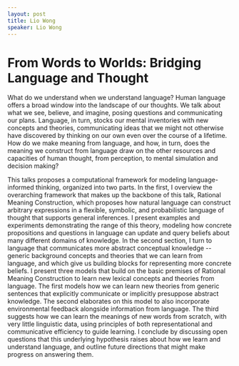 ```yaml
---
layout: post
title: Lio Wong
speaker: Lio Wong
---
```


# From Words to Worlds: Bridging Language and Thought

What do we understand when we understand language? Human language offers a broad window into the landscape of our thoughts. We talk about what we see, believe, and imagine, posing questions and communicating our plans. Language, in turn, stocks our mental inventories with new concepts and theories, communicating ideas that we might not otherwise have discovered by thinking on our own even over the course of a lifetime. How do we make meaning from language, and how, in turn, does the meaning we construct from language draw on the other resources and capacities of human thought, from perception, to mental simulation and decision making?

This talks proposes a computational framework for modeling language-informed thinking, organized into two parts. In the first, I overview the overarching framework that makes up the backbone of this talk, Rational Meaning Construction, which proposes how natural language can construct arbitrary expressions in a flexible, symbolic, and probabilistic language of thought that supports general inferences. I present examples and experiments demonstrating the range of this theory, modeling how concrete propositions and questions in language can update and query beliefs about many different domains of knowledge. In the second section, I turn to language that communicates more abstract conceptual knowledge -- generic background concepts and theories that we can learn from language, and which give us building blocks for representing more concrete beliefs. I present three models that build on the basic premises of Rational Meaning Construction to learn new lexical concepts and theories from language. The first models how we can learn new theories from generic sentences that explicitly communicate or implicitly presuppose abstract knowledge. The second elaborates on this model to also incorporate environmental feedback alongside information from language. The third suggests how we can learn the meanings of new words from scratch, with very little linguistic data, using principles of both representational and communicative efficiency to guide learning. I conclude by discussing open questions that this underlying hypothesis raises about how we learn and understand language, and outline future directions that might make progress on answering them.